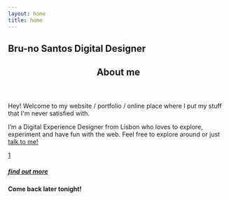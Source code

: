 ```yaml
---
layout: home
title: home
---
```

<!--
<div id="outdated">
<h2>This website is outdated<br>This website is outdated</h2>
<h4><a href="#contact">Contact me</a> for updated news!</h4>
</div> -->

<section title="name" id="name">
    <h1>Bru-no Santos Digital Designer</h1>
</section>

<section title="sobre" id="sobre">
    <header>
        <h2 class="titulo-bloco hidden">About me</h2>
    </header>
		<main>
	    <p>Hey! Welcome to my website / portfolio / online place where I put my stuff that I'm never satisfied with.</p>
	    <p>I’m a Digital Experience Designer from Lisbon who loves to explore, experiment and have fun with the web. Feel free to explore around or just <a href="#contact">talk to me!</a></p>
	    <a href="about" class="button button-forward center">
	        <div class="arrow">
	            <span>1</span>
	        </div>
	        <h5>find out more</h5>
	    </a>
		</main>
</section>

<!-- <section title="Some of what I've done" id="projects">
    <header>
        <h2 class="titulo-bloco">Some of<br>what I've<br>done</h2>
    </header>
    <aside class="filter">
        <h3 class="filter-open">filter</h3>
        <h3 class="filter-close">x</h3>
        <ul class="filter-options">
            <li id="everything" class="filter-selected">Everything</li>
            <li id="product">Product Design</li>
            <li id="websites">Websites</li>
            <li id="general">General Design Stuff</li>
        </ul>
    </aside>
    <div id="bloco-work">
        {% for project in site.projects %}
        <a href="{{ site.baseurl }}/projects/{{ project.slug }}" class=" project {{ project.slug }} filter-{{ project.category }}">
            <article>
                <h3>{{ project.title }}</h3>
                {% for cover in project.covers %}
                <img class="lazy" data-src="https://images.weserv.nl?url=https://brunommst.github.io{{ cover.url }}&h=500&q=60" src="https://images.weserv.nl?url=https://brunommst.github.io{{ cover.url }}&h=2&q=10" alt="{{ cover.alt }}">
                {% endfor %}
            </article>
        </a>
        {% endfor %}
    </div>
    <footer>
        <a href="projects" class="button button-forward center">
            <div class="arrow">
                <span>1</span>
            </div>
            <h5>see all projects</h5>
        </a>
        <p>A lot more coming<br>be sure to check back soon!</p>
    </footer>
</section> -->

<section title="Countdown" id="timer">
    <div class="wrapper">
        <div class="countdown">
            <h3 class="hours"></h3>
            <h3 class="minutes"></h3>
            <h3 class="seconds"></h3>
        </div>
        <h4>Come back later tonight!</h4>
    </div>
</section>

<script language="javascript" type="text/javascript" src="{{ "/assets/js/home.js" | relative_url }}"></script>
<script language="javascript" type="text/javascript" src="{{ "/assets/js/filter.js" | relative_url }}"></script>
